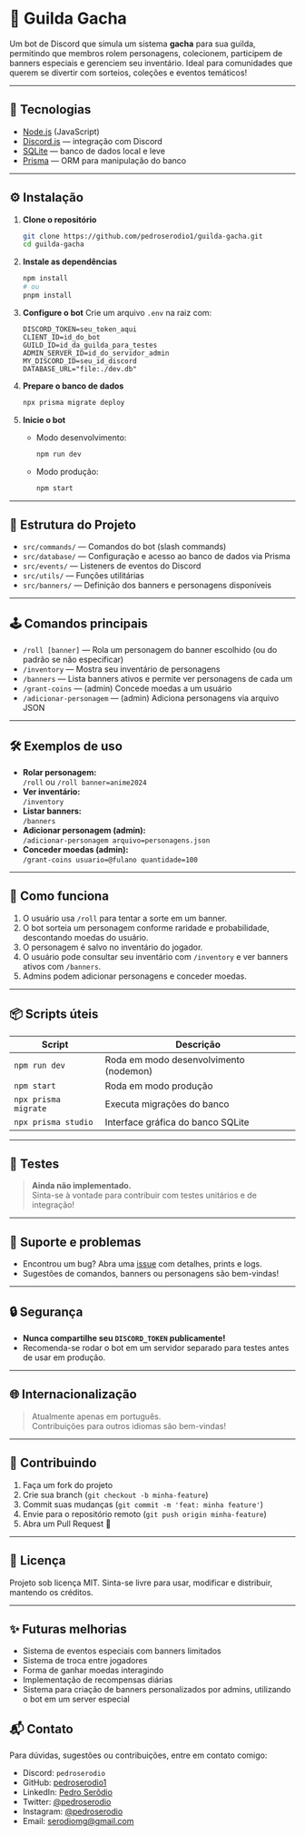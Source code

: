 # 🎲 Guilda Gacha

Um bot de Discord que simula um sistema **gacha** para sua guilda, permitindo que membros rolem personagens, colecionem, participem de banners especiais e gerenciem seu inventário. Ideal para comunidades que querem se divertir com sorteios, coleções e eventos temáticos!

---

## 🚀 Tecnologias

- [Node.js](https://nodejs.org/) (JavaScript)
- [Discord.js](https://discord.js.org/) — integração com Discord
- [SQLite](https://www.sqlite.org/) — banco de dados local e leve
- [Prisma](https://www.prisma.io/) — ORM para manipulação do banco

---

## ⚙️ Instalação

1. **Clone o repositório**
   ```bash
   git clone https://github.com/pedroserodio1/guilda-gacha.git
   cd guilda-gacha
   ```

2. **Instale as dependências**
   ```bash
   npm install
   # ou
   pnpm install
   ```

3. **Configure o bot**
   Crie um arquivo `.env` na raiz com:
   ```
   DISCORD_TOKEN=seu_token_aqui
   CLIENT_ID=id_do_bot
   GUILD_ID=id_da_guilda_para_testes
   ADMIN_SERVER_ID=id_do_servidor_admin
   MY_DISCORD_ID=seu_id_discord
   DATABASE_URL="file:./dev.db"
   ```

4. **Prepare o banco de dados**
   ```bash
   npx prisma migrate deploy
   ```

5. **Inicie o bot**
   - Modo desenvolvimento:
     ```bash
     npm run dev
     ```
   - Modo produção:
     ```bash
     npm start
     ```

---

## 🧩 Estrutura do Projeto

- `src/commands/` — Comandos do bot (slash commands)
- `src/database/` — Configuração e acesso ao banco de dados via Prisma
- `src/events/` — Listeners de eventos do Discord
- `src/utils/` — Funções utilitárias
- `src/banners/` — Definição dos banners e personagens disponíveis

---

## 🕹️ Comandos principais

- `/roll [banner]` — Rola um personagem do banner escolhido (ou do padrão se não especificar)
- `/inventory` — Mostra seu inventário de personagens
- `/banners` — Lista banners ativos e permite ver personagens de cada um
- `/grant-coins` — (admin) Concede moedas a um usuário
- `/adicionar-personagem` — (admin) Adiciona personagens via arquivo JSON

---

## 🛠️ Exemplos de uso

- **Rolar personagem:**  
  `/roll` ou `/roll banner=anime2024`
- **Ver inventário:**  
  `/inventory`
- **Listar banners:**  
  `/banners`
- **Adicionar personagem (admin):**  
  `/adicionar-personagem arquivo=personagens.json`
- **Conceder moedas (admin):**  
  `/grant-coins usuario=@fulano quantidade=100`

---

## 🔄 Como funciona

1. O usuário usa `/roll` para tentar a sorte em um banner.
2. O bot sorteia um personagem conforme raridade e probabilidade, descontando moedas do usuário.
3. O personagem é salvo no inventário do jogador.
4. O usuário pode consultar seu inventário com `/inventory` e ver banners ativos com `/banners`.
5. Admins podem adicionar personagens e conceder moedas.

---

## 📦 Scripts úteis

| Script                | Descrição                                 |
|-----------------------|-------------------------------------------|
| `npm run dev`         | Roda em modo desenvolvimento (nodemon)    |
| `npm start`           | Roda em modo produção                     |
| `npx prisma migrate`  | Executa migrações do banco                |
| `npx prisma studio`   | Interface gráfica do banco SQLite         |

---

## 🧪 Testes

> **Ainda não implementado.**  
> Sinta-se à vontade para contribuir com testes unitários e de integração!

---

## 🐞 Suporte e problemas

- Encontrou um bug? Abra uma [issue](https://github.com/pedroserodio1/guilda-gacha/issues) com detalhes, prints e logs.
- Sugestões de comandos, banners ou personagens são bem-vindas!

---

## 🔒 Segurança

- **Nunca compartilhe seu `DISCORD_TOKEN` publicamente!**
- Recomenda-se rodar o bot em um servidor separado para testes antes de usar em produção.

---

## 🌐 Internacionalização

> Atualmente apenas em português.  
> Contribuições para outros idiomas são bem-vindas!

---

## 🤝 Contribuindo

1. Faça um fork do projeto
2. Crie sua branch (`git checkout -b minha-feature`)
3. Commit suas mudanças (`git commit -m 'feat: minha feature'`)
4. Envie para o repositório remoto (`git push origin minha-feature`)
5. Abra um Pull Request 🎉

---

## 📝 Licença

Projeto sob licença MIT. Sinta-se livre para usar, modificar e distribuir, mantendo os créditos.

---

## ✨ Futuras melhorias

- Sistema de eventos especiais com banners limitados
- Sistema de troca entre jogadores
- Forma de ganhar moedas interagindo
- Implementação de recompensas diárias
- Sistema para criação de banners personalizados por admins, utilizando o bot em um server especial

## 📬 Contato

Para dúvidas, sugestões ou contribuições, entre em contato comigo:
- Discord: `pedroserodio`
- GitHub: [pedroserodio1](https://github.com/pedroserodio1)
- LinkedIn: [Pedro Serôdio](https://www.linkedin.com/in/pedroserodio1/)
- Twitter: [@pedroserodio](https://twitter.com/pedroserodio)
- Instagram: [@pedroserodio](https://www.instagram.com/pedroserodio/)
- Email: serodiomg@gmail.com
````

